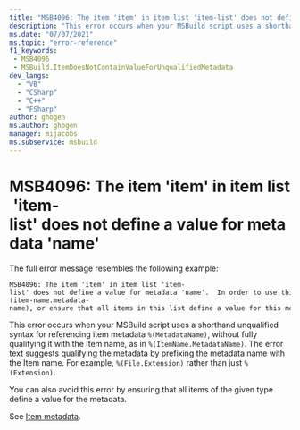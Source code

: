 ```yaml
---
title: "MSB4096: The item 'item' in item list 'item-list' does not define a value for metadata 'name'"
description: "This error occurs when your MSBuild script uses a shorthand unqualified syntax for referencing item metadata without fully qualifying it with the Item name."
ms.date: "07/07/2021"
ms.topic: "error-reference"
f1_keywords:
 - MSB4096
 - MSBuild.ItemDoesNotContainValueForUnqualifiedMetadata
dev_langs:
  - "VB"
  - "CSharp"
  - "C++"
  - "FSharp"
author: ghogen
ms.author: ghogen
manager: mijacobs
ms.subservice: msbuild
---
```

# MSB4096: The item 'item' in item list 'item-list' does not define a value for metadata 'name'

The full error message resembles the following example:

```output
MSB4096: The item 'item' in item list 'item-list' does not define a value for metadata 'name'.  In order to use this metadata, either qualify it by specifying %(item-name.metadata-name), or ensure that all items in this list define a value for this metadata.
```

This error occurs when your MSBuild script uses a shorthand unqualified syntax for referencing item metadata `%(MetadataName)`, without fully qualifying it with the Item name, as in `%(ItemName.MetadataName)`. The error text suggests qualifying the metadata by prefixing the metadata name with the Item name. For example, `%(File.Extension)` rather than just `%(Extension)`.

You can also avoid this error by ensuring that all items of the given type define a value for the metadata.

See [Item metadata](../msbuild-items.md#item-metadata).

